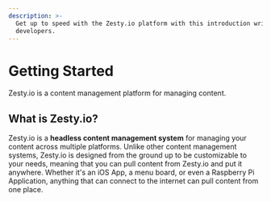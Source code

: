 ```yaml
---
description: >-
  Get up to speed with the Zesty.io platform with this introduction written for
  developers.
---
```


# Getting Started

Zesty.io is a content management platform for managing content.

## What is Zesty.io?

Zesty.io is a **headless content management system** for managing your content across multiple platforms. Unlike other content management systems, Zesty.io is designed from the ground up to be customizable to your needs, meaning that you can pull content from Zesty.io and put it anywhere. Whether it's an iOS App, a menu board, or even a Raspberry Pi Application, anything that can connect to the internet can pull content from one place.

